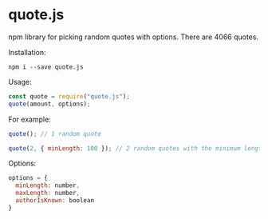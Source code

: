 # quote.js
npm library for picking random quotes with options.
There are 4066 quotes.

Installation:
```
npm i --save quote.js
```

Usage:
```JavaScript
const quote = require("quote.js");
quote(amount, options);
```

For example:
```JavaScript
quote(); // 1 random quote
```
```JavaScript
quote(2, { minLength: 100 }); // 2 random quotes with the minimum length of 100
```

Options:
```JavaScript
options = {
  minLength: number,
  maxLength: number,
  authorIsKnown: boolean
}
```
